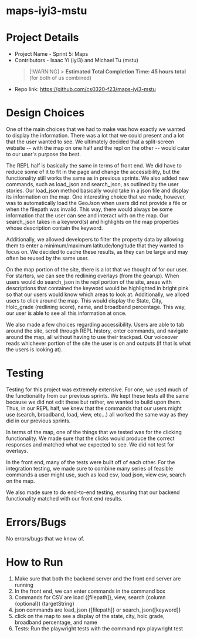 # maps-iyi3-mstu

# Project Details

- Project Name - Sprint 5: Maps
- Contributors - Isaac Yi (iyi3) and Michael Tu (mstu)
  > [!WARNING] > **Estimated Total Completion Time: 45 hours total** (for both of us combined)
- Repo link: https://github.com/cs0320-f23/maps-iyi3-mstu

# Design Choices

One of the main choices that we had to make was how exactly we wanted to display the information. There was a lot that we could present and a lot that the user wanted to see. We ultimately decided that a split-screen website -- with the map on one half and the repl on the other -- would cater to our user's purpose the best.

The REPL half is basically the same in terms of front end. We did have to reduce some of it to fit in the page and change the accessibility, but the functionality still works the same as in previous sprints. We also added new commands, such as load_json and search_json, as outlined by the user stories. Our load_json method basically would take in a json file and display its information on the map. One interesting choice that we made, however, was to automatically load the GeoJson when users did not provide a file or when the filepath was invalid. This way, there would always be some information that the user can see and interact with on the map. Our search_json takes in a keyword(s) and highlights on the map properties whose description contain the keyword. 

Additionally, we allowed developers to filter the property data by allowing them to enter a minimum/maximum latitude/longitude that they wanted to focus on. We decided to cache these results, as they can be large and may often be reused by the same user.

On the map portion of the site, there is a lot that we thought of for our user. For starters, we can see the redlining overlays (from the gearup). When users would do search_json in the repl portion of the site, areas with descriptions that contained the keyword would be highlighted in bright pink so that our users would know which areas to look at. Additionally, we alloed users to click around the map. This would display the State, City, Holc_grade (redlining score), name, and broadband percentage. This way, our user is able to see all this information at once.

We also made a few choices regarding accessibility. Users are able to tab around the site, scroll through REPL history, enter commands, and navigate around the map, all without having to use their trackpad. Our voiceover reads whichever portion of the site the user is on and outputs (if that is what the users is looking at).



# Testing

Testing for this project was extremely extensive. For one, we used much of the functionality from our previous sprints. We kept these tests all the same because we did not edit these but rather, we wanted to build upon them. Thus, in our REPL half, we knew that the commands that our users might use (search, broadband, load, view, etc...) all worked the same way as they did in our previous sprints.

In terms of the map, one of the things that we tested was for the clicking functionality. We made sure that the clicks would produce the correct responses and matched what we expected to see. We did not test for overlays.

In the front end, many of the tests were built off of each other. For the integration testing, we made sure to combine many series of feasible commands a user might use, such as load csv, load json, view csv, search on the map.

We also made sure to do end-to-end testing, ensuring that our backend functionality matched with our front end results. 


# Errors/Bugs

No errors/bugs that we know of.

# How to Run

1. Make sure that both the backend server and the front end server are running
2. In the front end, we can enter commands in the command box
3. Commands for CSV are load {[filepath]}, view, search (column {optional}) (targetString)
4. json commands are load_json {[filepath]} or search_json{[keyword]}
5. click on the map to see a display of the state, city, holc grade, broadband percentage, and name
6. Tests: Run the playwright tests with the command npx playwright test
